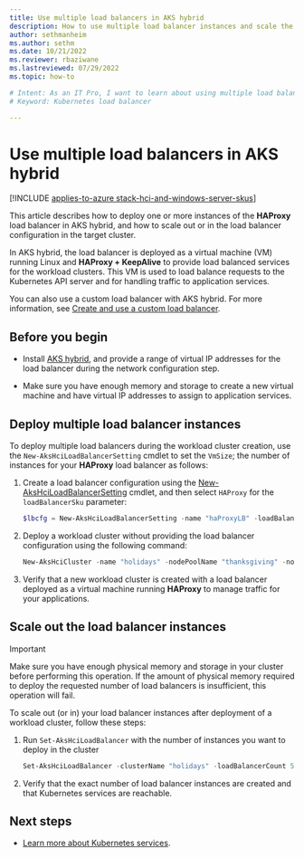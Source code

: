 ```yaml
---
title: Use multiple load balancers in AKS hybrid
description: How to use multiple load balancer instances and scale the numbers of instances on your Azure Kubernetes Service (AKS) deployment in AKS hybrid.
author: sethmanheim
ms.author: sethm
ms.date: 10/21/2022 
ms.reviewer: rbaziwane
ms.lastreviewed: 07/29/2022
ms.topic: how-to

# Intent: As an IT Pro, I want to learn about using multiple load balancers in Azure Kubernetes Service (AKS).
# Keyword: Kubernetes load balancer

---
```


# Use multiple load balancers in AKS hybrid

[!INCLUDE [applies-to-azure stack-hci-and-windows-server-skus](includes/aks-hci-applies-to-skus/aks-hybrid-applies-to-azure-stack-hci-windows-server-sku.md)]

This article describes how to deploy one or more instances of the **HAProxy** load balancer in AKS hybrid, and how to scale out or in the load balancer configuration in the target cluster. 

In AKS hybrid, the load balancer is deployed as a virtual machine (VM) running Linux and **HAProxy + KeepAlive** to provide load balanced services for the workload clusters. This VM is used to load balance requests to the Kubernetes API server and for handling traffic to application services. 

You can also use a custom load balancer with AKS hybrid. For more information, see [Create and use a custom load balancer](configure-custom-load-balancer.md).

## Before you begin

- Install [AKS hybrid](kubernetes-walkthrough-powershell.md), and provide a range of virtual IP addresses for the load balancer during the network configuration step.

- Make sure you have enough memory and storage to create a new virtual machine and have virtual IP addresses to assign to application services.

## Deploy multiple load balancer instances

To deploy multiple load balancers during the workload cluster creation, use the `New-AksHciLoadBalancerSetting` cmdlet to set the `VmSize`; the number of instances for your **HAProxy** load balancer as follows:

1. Create a load balancer configuration using the [New-AksHciLoadBalancerSetting](reference/ps/new-akshciloadbalancersetting.md) cmdlet, and then select `HAProxy` for the `loadBalancerSku` parameter:

   ```powershell
   $lbcfg = New-AksHciLoadBalancerSetting -name "haProxyLB" -loadBalancerSku HAProxy -vmSize Standard_K8S3_v1 -loadBalancerCount 3
   ```

1. Deploy a workload cluster without providing the load balancer configuration using the following command:

   ```powershell
   New-AksHciCluster -name "holidays" -nodePoolName "thanksgiving" -nodeCount 2 -OSType linux -nodeVmSize Standard_A4_v2 -loadBalancerSettings $lbCfg
   ```

1. Verify that a new workload cluster is created with a load balancer deployed as a virtual machine running **HAProxy** to manage traffic for your applications.

## Scale out the load balancer instances

> [!IMPORTANT]
> Make sure you have enough physical memory and storage in your cluster before performing this operation. If the amount of physical memory required to deploy the requested number of load balancers is insufficient, this operation will fail.

To scale out (or in) your load balancer instances after deployment of a workload cluster, follow these steps:

1. Run `Set-AksHciLoadBalancer` with the number of instances you want to deploy in the cluster

   ```powershell
   Set-AksHciLoadBalancer -clusterName "holidays" -loadBalancerCount 5
   ```

1. Verify that the exact number of load balancer instances are created and that Kubernetes services are reachable.

## Next steps

- [Learn more about Kubernetes services](https://kubernetes.io/docs/concepts/services-networking/service/).
